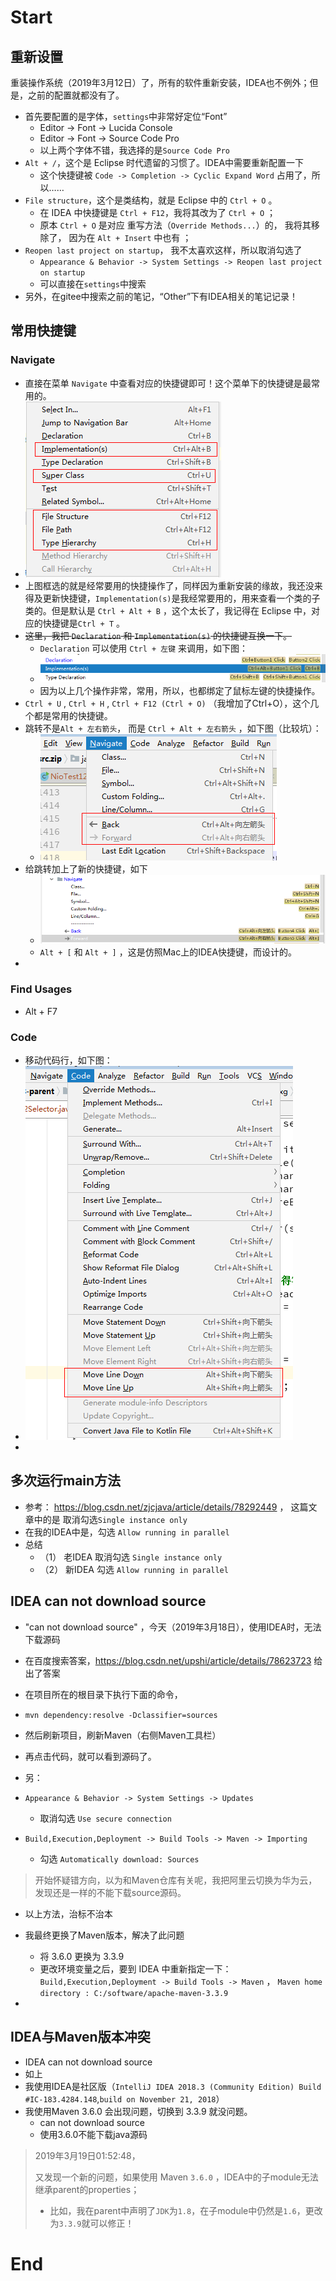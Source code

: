 # Start

## 重新设置

重装操作系统（2019年3月12日）了，所有的软件重新安装，IDEA也不例外；但是，之前的配置就都没有了。

- 首先要配置的是字体，`settings`中非常好定位“Font”
  - Editor -> Font -> Lucida Console
  - Editor -> Font -> Source Code Pro
  - 以上两个字体不错，我选择的是`Source Code Pro`
- `Alt + /`，这个是 Eclipse 时代遗留的习惯了。IDEA中需要重新配置一下
  - 这个快捷键被 `Code -> Completion -> Cyclic Expand Word` 占用了，所以……
- `File structure`，这个是类结构，就是 Eclipse 中的 `Ctrl + O` 。
  - 在 IDEA 中快捷键是 `Ctrl + F12`，我将其改为了 `Ctrl + O`  ；
  - 原本  `Ctrl + O` 是对应 重写方法（`Override Methods...`）的， 我将其移除了， 因为在 `Alt + Insert` 中也有 ；
- `Reopen last project on startup`， 我不太喜欢这样，所以取消勾选了
  - `Appearance & Behavior -> System Settings -> Reopen last project on startup`
  - 可以直接在`settings`中搜索
- 另外，在gitee中搜索之前的笔记，“Other”下有IDEA相关的笔记记录！

## 常用快捷键

### Navigate

- 直接在菜单 `Navigate` 中查看对应的快捷键即可！这个菜单下的快捷键是最常用的。
- ![](./imgs/132_IDEA_Navigate_shortcut_keys.png)
- 上图框选的就是经常要用的快捷操作了，同样因为重新安装的缘故，我还没来得及更新快捷键，`Implementation(s)`是我经常要用的，用来查看一个类的子类的。但是默认是 `Ctrl + Alt + B` ，这个太长了，我记得在 Eclipse 中，对应的快捷键是`Ctrl + T` 。
- ~~这里，我把 `Declaration` 和 `Implementation(s)` 的快捷键互换一下。~~
  - `Declaration`   可以使用 `Ctrl + 左键` 来调用，如下图：
  - ![](./imgs/132_IDEA_Implementations_shortcut_keys.png)
  - 因为以上几个操作非常，常用，所以，也都绑定了鼠标左键的快捷操作。
- `Ctrl + U` , `Ctrl + H` , `Ctrl + F12 (Ctrl + O)` （我增加了Ctrl+O），这个几个都是常用的快捷键。
- 跳转不是`Alt + 左右箭头`， 而是 `Ctrl + Alt + 左右箭头` ，如下图（比较坑）：
  - ![](./imgs/132_IDEA_shortcut_002.png)
- 给跳转加上了新的快捷键，如下
  - ![](./imgs/132_IDEA_shortcut_004.png)
  - `Alt + [` 和 `Alt + ]` ，这是仿照Mac上的IDEA快捷键，而设计的。
- 



### Find Usages

- Alt + F7



### Code

- 移动代码行，如下图：
- ![](./imgs/132_IDEA_shortcut_003.png)
- 



## 多次运行main方法

- 参考： <https://blog.csdn.net/zjcjava/article/details/78292449> ， 这篇文章中的是 取消勾选`Single instance only`
- 在我的IDEA中是，勾选 `Allow running in parallel`
- 总结
  - （1） 老IDEA 取消勾选 `Single instance only`
  - （2） 新IDEA 勾选 `Allow running in parallel`

## IDEA can not download source

- "can not download source" ，今天（2019年3月18日），使用IDEA时，无法下载源码

- 在百度搜索答案，<https://blog.csdn.net/upshi/article/details/78623723> 给出了答案

- 在项目所在的根目录下执行下面的命令， 

- ```
  mvn dependency:resolve -Dclassifier=sources
  ```

- 然后刷新项目，刷新Maven（右侧Maven工具栏）

- 再点击代码，就可以看到源码了。

- 另：

- `Appearance & Behavior -> System Settings -> Updates`

  - 取消勾选 `Use secure connection`

- `Build,Execution,Deployment -> Build Tools -> Maven -> Importing`

  - 勾选 `Automatically download: Sources`

> 开始怀疑错方向，以为和Maven仓库有关呢，我把阿里云切换为华为云，发现还是一样的不能下载source源码。

- 以上方法，治标不治本
- 我最终更换了Maven版本，解决了此问题
  - 将 3.6.0 更换为 3.3.9
  - 更改环境变量之后，要到 IDEA 中重新指定一下： `Build,Execution,Deployment -> Build Tools -> Maven`  ， `Maven home directory : C:/software/apache-maven-3.3.9`

- 

## IDEA与Maven版本冲突

- IDEA can not download source
- 如上
- 我使用IDEA是社区版（`IntelliJ IDEA 2018.3 (Community Edition) Build #IC-183.4284.148`,`build on November 21, 2018`）
- 我使用Maven 3.6.0 会出现问题，切换到 3.3.9 就没问题。
  - can not download source
  - 使用3.6.0不能下载java源码



> 2019年3月19日01:52:48，
>
> 又发现一个新的问题，如果使用 Maven `3.6.0` ，IDEA中的子module无法继承parent的properties；
>
> - 比如，我在parent中声明了`JDK`为`1.8`，在子module中仍然是`1.6`，更改为`3.3.9`就可以修正！



# End